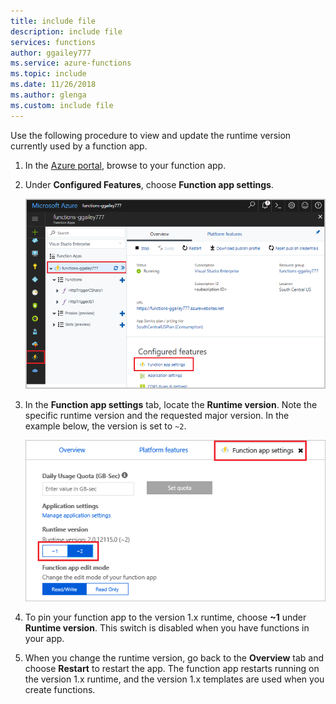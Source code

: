 ```yaml
---
title: include file
description: include file
services: functions
author: ggailey777
ms.service: azure-functions
ms.topic: include
ms.date: 11/26/2018
ms.author: glenga
ms.custom: include file
---
```


Use the following procedure to view and update the runtime version currently used by a function app.

1. In the [Azure portal](https://portal.azure.com), browse to your function app.

1. Under **Configured Features**, choose **Function app settings**.

    ![Select function app settings](./media/functions-view-update-version-portal/add-update-app-setting.png)

1. In the **Function app settings** tab, locate the **Runtime version**. Note the specific runtime version and the requested major version. In the example below, the version is set to `~2`.

   ![Select function app settings](./media/functions-view-update-version-portal/function-app-view-version.png)

1. To pin your function app to the version 1.x runtime, choose **~1** under **Runtime version**. This switch is disabled when you have functions in your app.

1. When you change the runtime version, go back to the **Overview** tab and choose **Restart** to restart the app.  The function app restarts running on the version 1.x runtime, and the version 1.x templates are used when you create functions.